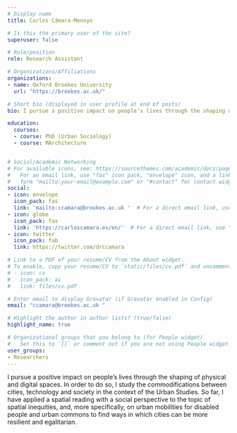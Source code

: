 ```yaml
---
# Display name
title: Carlos Cámara-Menoyo

# Is this the primary user of the site?
superuser: false

# Role/position
role: Research Assistant

# Organizations/Affiliations
organizations:
- name: Oxford Brookes University
  url: "https://brookes.ac.uk/"

# Short bio (displayed in user profile at end of posts)
bio: I pursue a positive impact on people’s lives through the shaping of physical and digital spaces. 

education:
  courses:
  - course: PhD (Urban Sociology)
  - course: MArchitecture


# Social/Academic Networking
# For available icons, see: https://sourcethemes.com/academic/docs/page-builder/#icons
#   For an email link, use "fas" icon pack, "envelope" icon, and a link in the
#   form "mailto:your-email@example.com" or "#contact" for contact widget.
social:
- icon: envelope
  icon_pack: fas
  link: 'mailto:ccamara@brookes.ac.uk '  # For a direct email link, use "mailto:test@example.org".
- icon: globe
  icon_pack: fas
  link: 'https://carloscamara.es/en/'  # For a direct email link, use "mailto:test@example.org".
- icon: twitter
  icon_pack: fab
  link: https://twitter.com/drccamara

# Link to a PDF of your resume/CV from the About widget.
# To enable, copy your resume/CV to `static/files/cv.pdf` and uncomment the lines below.
# - icon: cv
#   icon_pack: ai
#   link: files/cv.pdf

# Enter email to display Gravatar (if Gravatar enabled in Config)
email: "ccamara@brookes.ac.uk "

# Highlight the author in author lists? (true/false)
highlight_name: true

# Organizational groups that you belong to (for People widget)
#   Set this to `[]` or comment out if you are not using People widget.
user_groups:
- Researchers
---
```


I pursue a positive impact on people’s lives through the shaping of physical and digital spaces. In order to do so, I study the commodifications between cities, technology and society in the context of the Urban Studies. So far, I have applied a spatial reading with a social perspective to the topic of spatial inequities, and, more specifically, on urban mobilities for disabled people and urban commons to find ways in which cities can be more resilient and egalitarian.
